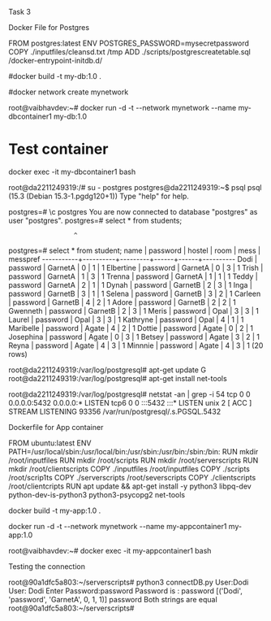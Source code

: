 Task 3 

Docker File for Postgres

FROM postgres:latest
ENV POSTGRES_PASSWORD=mysecretpassword
COPY ./inputfiles/cleansd.txt /tmp
ADD ./scripts/postgrescreatetable.sql /docker-entrypoint-initdb.d/


#docker build -t  my-db:1.0 .

#docker network create mynetwork

root@vaibhavdev:~# docker run -d -t --network mynetwork --name my-dbcontainer1 my-db:1.0

Test container 
==================

docker exec -it my-dbcontainer1 bash

root@da2211249319:/# su - postgres
postgres@da2211249319:~$ psql
psql (15.3 (Debian 15.3-1.pgdg120+1))
Type "help" for help.

postgres=# \c postgres
You are now connected to database "postgres" as user "postgres".
postgres=# select * from students;

                      ^
postgres=# select * from student;
   name    | password | hostel  | room | mess | messpref
-----------+----------+---------+------+------+----------
 Dodi      | password | GarnetA |    0 |    1 |        1
 Elbertine | password | GarnetA |    0 |    3 |        1
 Trish     | password | GarnetA |    1 |    3 |        1
 Trenna    | password | GarnetA |    1 |    1 |        1
 Teddy     | password | GarnetA |    2 |    1 |        1
 Dynah     | password | GarnetB |    2 |    3 |        1
 Inga      | password | GarnetB |    3 |    1 |        1
 Selena    | password | GarnetB |    3 |    2 |        1
 Carleen   | password | GarnetB |    4 |    2 |        1
 Adore     | password | GarnetB |    2 |    2 |        1
 Gwenneth  | password | GarnetB |    2 |    3 |        1
 Meris     | password | Opal    |    3 |    3 |        1
 Laurel    | password | Opal    |    3 |    3 |        1
 Kathryne  | password | Opal    |    4 |    1 |        1
 Maribelle | password | Agate   |    4 |    2 |        1
 Dottie    | password | Agate   |    0 |    2 |        1
 Josephina | password | Agate   |    0 |    3 |        1
 Betsey    | password | Agate   |    3 |    2 |        1
 Reyna     | password | Agate   |    4 |    3 |        1
 Minnnie   | password | Agate   |    4 |    3 |        1
(20 rows)



root@da2211249319:/var/log/postgresql# apt-get update
G
root@da2211249319:/var/log/postgresql# apt-get install net-tools

root@da2211249319:/var/log/postgresql# netstat -an | grep -i 54
tcp        0      0 0.0.0.0:5432            0.0.0.0:*               LISTEN
tcp6       0      0 :::5432                 :::*                    LISTEN
unix  2      [ ACC ]     STREAM     LISTENING     93356    /var/run/postgresql/.s.PGSQL.5432

Dockerfile for App container 


FROM ubuntu:latest
ENV PATH=/usr/local/sbin:/usr/local/bin:/usr/sbin:/usr/bin:/sbin:/bin:
RUN mkdir /root/inputfiles
RUN mkdir /root/scripts
RUN mkdir /root/serverscripts
RUN mkdir /root/clientscripts
COPY ./inputfiles /root/inputfiles
COPY ./scripts /root/scrip1ts
COPY ./serverscripts /root/severscripts
COPY ./clientscripts /root/clientcripts
RUN apt update  && apt-get install -y python3 libpq-dev python-dev-is-python3 python3-psycopg2 net-tools


docker build -t  my-app:1.0 .


docker run -d -t --network mynetwork --name my-appcontainer1 my-app:1.0

root@vaibhavdev:~# docker exec -it my-appcontainer1 bash


Testing the connection 

root@90a1dfc5a803:~/serverscripts# python3 connectDB.py
User:Dodi
User:  Dodi
Enter Password:password
Password is :  password
[('Dodi', 'password', 'GarnetA', 0, 1, 1)]
password
Both strings are  equal
root@90a1dfc5a803:~/serverscripts#




